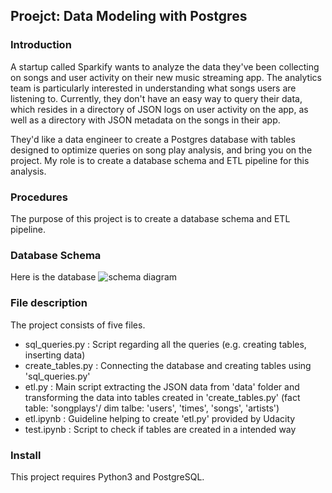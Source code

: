 ## Proejct: Data Modeling with Postgres

### Introduction
A startup called Sparkify wants to analyze the data they've been collecting on songs and user activity on their new music streaming app. The analytics team is particularly interested in understanding what songs users are listening to. Currently, they don't have an easy way to query their data, which resides in a directory of JSON logs on user activity on the app, as well as a directory with JSON metadata on the songs in their app.

They'd like a data engineer to create a Postgres database with tables designed to optimize queries on song play analysis, and bring you on the project. My role is to create a database schema and ETL pipeline for this analysis.

### Procedures
The purpose of this project is to create a database schema and ETL pipeline.

### Database Schema
Here is the database ![schema diagram]("schema_diagram.png")

### File description
The project consists of five files.

- sql_queries.py : Script regarding all the queries (e.g. creating tables, inserting data) 
- create_tables.py : Connecting the database and creating tables using 'sql_queries.py'
- etl.py : Main script extracting the JSON data from 'data' folder and transforming the data into tables created in 'create_tables.py' (fact table: 'songplays'/ dim talbe: 'users', 'times', 'songs', 'artists')  
- etl.ipynb : Guideline helping to create 'etl.py' provided by Udacity
- test.ipynb : Script to check if tables are created in a intended way

 ### Install
This project requires Python3 and PostgreSQL.
